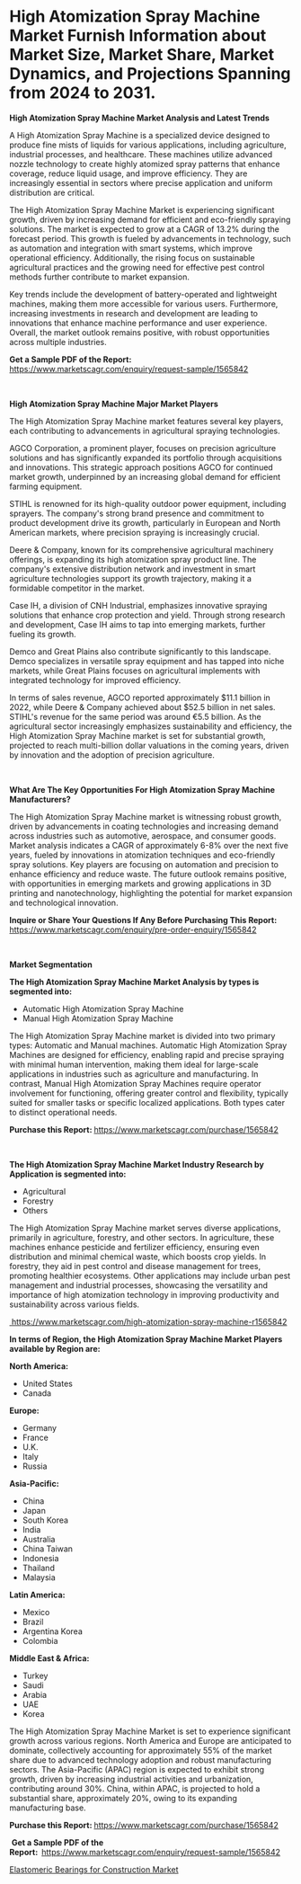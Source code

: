 <p><h1>High Atomization Spray Machine Market Furnish Information about Market Size, Market Share, Market Dynamics, and Projections Spanning from 2024 to 2031.</h1></p><p><strong>High Atomization Spray Machine Market Analysis and Latest Trends</strong></p>
<p><p>A High Atomization Spray Machine is a specialized device designed to produce fine mists of liquids for various applications, including agriculture, industrial processes, and healthcare. These machines utilize advanced nozzle technology to create highly atomized spray patterns that enhance coverage, reduce liquid usage, and improve efficiency. They are increasingly essential in sectors where precise application and uniform distribution are critical.</p><p>The High Atomization Spray Machine Market is experiencing significant growth, driven by increasing demand for efficient and eco-friendly spraying solutions. The market is expected to grow at a CAGR of 13.2% during the forecast period. This growth is fueled by advancements in technology, such as automation and integration with smart systems, which improve operational efficiency. Additionally, the rising focus on sustainable agricultural practices and the growing need for effective pest control methods further contribute to market expansion. </p><p>Key trends include the development of battery-operated and lightweight machines, making them more accessible for various users. Furthermore, increasing investments in research and development are leading to innovations that enhance machine performance and user experience. Overall, the market outlook remains positive, with robust opportunities across multiple industries.</p></p>
<p><strong>Get a Sample PDF of the Report:&nbsp;</strong> <a href="https://www.marketscagr.com/enquiry/request-sample/1565842?utm_campaign=1573&utm_medium=2&utm_source=Github&utm_content=ia&utm_term=01112024&utm_id=high-atomization-spray-machine">https://www.marketscagr.com/enquiry/request-sample/1565842</a></p>
<p>&nbsp;</p>
<p><strong>High Atomization Spray Machine Major Market Players</strong></p>
<p><p>The High Atomization Spray Machine market features several key players, each contributing to advancements in agricultural spraying technologies. </p><p>AGCO Corporation, a prominent player, focuses on precision agriculture solutions and has significantly expanded its portfolio through acquisitions and innovations. This strategic approach positions AGCO for continued market growth, underpinned by an increasing global demand for efficient farming equipment.</p><p>STIHL is renowned for its high-quality outdoor power equipment, including sprayers. The company's strong brand presence and commitment to product development drive its growth, particularly in European and North American markets, where precision spraying is increasingly crucial.</p><p>Deere & Company, known for its comprehensive agricultural machinery offerings, is expanding its high atomization spray product line. The company's extensive distribution network and investment in smart agriculture technologies support its growth trajectory, making it a formidable competitor in the market.</p><p>Case IH, a division of CNH Industrial, emphasizes innovative spraying solutions that enhance crop protection and yield. Through strong research and development, Case IH aims to tap into emerging markets, further fueling its growth.</p><p>Demco and Great Plains also contribute significantly to this landscape. Demco specializes in versatile spray equipment and has tapped into niche markets, while Great Plains focuses on agricultural implements with integrated technology for improved efficiency.</p><p>In terms of sales revenue, AGCO reported approximately $11.1 billion in 2022, while Deere & Company achieved about $52.5 billion in net sales. STIHL's revenue for the same period was around €5.5 billion. As the agricultural sector increasingly emphasizes sustainability and efficiency, the High Atomization Spray Machine market is set for substantial growth, projected to reach multi-billion dollar valuations in the coming years, driven by innovation and the adoption of precision agriculture.</p></p>
<p>&nbsp;</p>
<p><strong>What Are The Key Opportunities For High Atomization Spray Machine Manufacturers?</strong></p>
<p><p>The High Atomization Spray Machine market is witnessing robust growth, driven by advancements in coating technologies and increasing demand across industries such as automotive, aerospace, and consumer goods. Market analysis indicates a CAGR of approximately 6-8% over the next five years, fueled by innovations in atomization techniques and eco-friendly spray solutions. Key players are focusing on automation and precision to enhance efficiency and reduce waste. The future outlook remains positive, with opportunities in emerging markets and growing applications in 3D printing and nanotechnology, highlighting the potential for market expansion and technological innovation.</p></p>
<p><strong>Inquire or Share Your Questions If Any Before Purchasing This Report:</strong> <a href="https://www.marketscagr.com/enquiry/pre-order-enquiry/1565842?utm_campaign=1573&utm_medium=2&utm_source=Github&utm_content=ia&utm_term=01112024&utm_id=high-atomization-spray-machine">https://www.marketscagr.com/enquiry/pre-order-enquiry/1565842</a></p>
<p>&nbsp;</p>
<p><strong>Market Segmentation</strong></p>
<p><strong>The High Atomization Spray Machine Market Analysis by types is segmented into:</strong></p>
<p><ul><li>Automatic High Atomization Spray Machine</li><li>Manual High Atomization Spray Machine</li></ul></p>
<p><p>The High Atomization Spray Machine market is divided into two primary types: Automatic and Manual machines. Automatic High Atomization Spray Machines are designed for efficiency, enabling rapid and precise spraying with minimal human intervention, making them ideal for large-scale applications in industries such as agriculture and manufacturing. In contrast, Manual High Atomization Spray Machines require operator involvement for functioning, offering greater control and flexibility, typically suited for smaller tasks or specific localized applications. Both types cater to distinct operational needs.</p></p>
<p><strong>Purchase this Report:&nbsp;</strong><a href="https://www.marketscagr.com/purchase/1565842?utm_campaign=1573&utm_medium=2&utm_source=Github&utm_content=ia&utm_term=01112024&utm_id=high-atomization-spray-machine">https://www.marketscagr.com/purchase/1565842</a></p>
<p>&nbsp;</p>
<p><strong>The High Atomization Spray Machine Market Industry Research by Application is segmented into:</strong></p>
<p><ul><li>Agricultural</li><li>Forestry</li><li>Others</li></ul></p>
<p><p>The High Atomization Spray Machine market serves diverse applications, primarily in agriculture, forestry, and other sectors. In agriculture, these machines enhance pesticide and fertilizer efficiency, ensuring even distribution and minimal chemical waste, which boosts crop yields. In forestry, they aid in pest control and disease management for trees, promoting healthier ecosystems. Other applications may include urban pest management and industrial processes, showcasing the versatility and importance of high atomization technology in improving productivity and sustainability across various fields.</p></p>
<p><a href="https://www.marketscagr.com/high-atomization-spray-machine-r1565842?utm_campaign=1573&utm_medium=2&utm_source=Github&utm_content=ia&utm_term=01112024&utm_id=high-atomization-spray-machine">&nbsp;https://www.marketscagr.com/high-atomization-spray-machine-r1565842</a></p>
<p><strong>In terms of Region, the High Atomization Spray Machine Market Players available by Region are:</strong></p>
<p>
    <p> <strong> North America: </strong>
        <ul>
            <li>United States</li>
            <li>Canada</li>
        </ul>
        </p> 
    <p> <strong> Europe: </strong>
        <ul>
            <li>Germany</li>
            <li>France</li>
            <li>U.K.</li>
            <li>Italy</li>
            <li>Russia</li>
        </ul>
        </p> 
    <p> <strong> Asia-Pacific: </strong>
        <ul>
            <li>China</li>
            <li>Japan</li>
            <li>South Korea</li>
            <li>India</li>
            <li>Australia</li>
            <li>China Taiwan</li>
            <li>Indonesia</li>
            <li>Thailand</li>
            <li>Malaysia</li>
        </ul>
        </p> 
    <p> <strong> Latin America: </strong>
        <ul>
            <li>Mexico</li>
            <li>Brazil</li>
            <li>Argentina Korea</li>
            <li>Colombia</li>
        </ul>
        </p> 
    <p> <strong> Middle East & Africa: </strong>
        <ul>
            <li>Turkey</li>
            <li>Saudi</li>
            <li>Arabia</li>
            <li>UAE</li>
            <li>Korea</li>
        </ul>
    </p>
    </p>
<p><p>The High Atomization Spray Machine Market is set to experience significant growth across various regions. North America and Europe are anticipated to dominate, collectively accounting for approximately 55% of the market share due to advanced technology adoption and robust manufacturing sectors. The Asia-Pacific (APAC) region is expected to exhibit strong growth, driven by increasing industrial activities and urbanization, contributing around 30%. China, within APAC, is projected to hold a substantial share, approximately 20%, owing to its expanding manufacturing base.</p></p>
<p><strong>Purchase this Report: </strong><a href="https://www.marketscagr.com/purchase/1565842?utm_campaign=1573&utm_medium=2&utm_source=Github&utm_content=ia&utm_term=01112024&utm_id=high-atomization-spray-machine">https://www.marketscagr.com/purchase/1565842</a></p>
<p>&nbsp;<strong>Get a Sample PDF of the Report:&nbsp;&nbsp;</strong><a href="https://www.marketscagr.com/enquiry/request-sample/1565842?utm_campaign=1573&utm_medium=2&utm_source=Github&utm_content=ia&utm_term=01112024&utm_id=high-atomization-spray-machine">https://www.marketscagr.com/enquiry/request-sample/1565842</a></p>
<p><strong></strong></p>
<p><p><a href="https://issuu.com/reportprime-2/docs/elastomeric-bearings-for-constructi_ac81c7693e5f50?utm_campaign=1573&utm_medium=2&utm_source=Github&utm_content=ia&utm_term=01112024&utm_id=high-atomization-spray-machine">Elastomeric Bearings for Construction Market</a></p></p>
